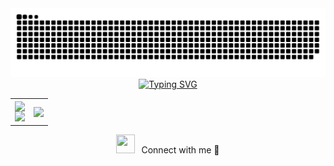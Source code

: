 <!-- Este archivo contiene código HTML -->

<div align="center">
    <img src="https://raw.githubusercontent.com/vellarinovictor/vellarinovictor/main/res/github-contribution-grid-snake.svg" alt="snake" />
</div>

<div align="center">
    <a href="https://git.io/typing-svg">
        <img src="https://readme-typing-svg.demolab.com?font=Fira+Code&duration=2000&pause=500&color=F76603&vCenter=true&width=435&lines=I'm+Vict;I'm+a+FullStack+developer.;Studying+at+IES+Castelar+in+Badajoz." alt="Typing SVG" />
    </a>
</div>

<!--- stats & Trophy (start) -->
<p align="center">
  <!--- stats (start) -->
<table align="center">
<tr border="none">
<td width="50%" align="center">
  
  <img  align="center"  src="https://github-readme-stats.vercel.app/api?username=vellarinovictor&theme=dark&show_icons=true&count_private=true" />
  <br>
    <a href="https://git.io/streak-stats">
    <img src="https://github-readme-streak-stats.herokuapp.com?user=vellarinovictor&theme=dark" />
</a>

</td>

<td width="50%" align="center">

  <img  align="center"  src="https://github-readme-stats.vercel.app/api/top-langs/?username=vellarinovictor&theme=dark&hide_border=false&no-bg=true&no-frame=true"/>
  
  </td>
</tr>
</table>
<!--- stats (end) -->
</p>



<div align="center">
    <p>
         <img src="https://media.giphy.com/media/iY8CRBdQXODJSCERIr/giphy.gif" width="30" height="30" style="margin-right: 10px;">Connect with me 🤝
    </p>
</div>
